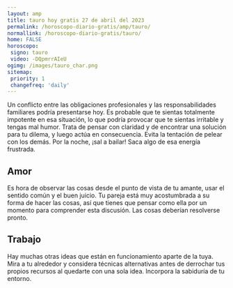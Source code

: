 ```yaml
---
layout: amp
title: tauro hoy gratis 27 de abril del 2023 
permalink: /horoscopo-diario-gratis/amp/tauro/
normallink: /horoscopo-diario-gratis/tauro/
home: FALSE
horoscopo:
 signo: tauro
 video: -DQpmrrAIeU
ogimg: /images/tauro_char.png
sitemap:
 priority: 1
 changefreq: 'daily'
---
```



Un conflicto entre las obligaciones profesionales y las responsabilidades familiares podría presentarse hoy. Es probable que te sientas totalmente impotente en esa situación, lo que podría provocar que te sientas irritable y tengas mal humor. Trata de pensar con claridad y de encontrar una solución para tu dilema, y luego actúa en consecuencia. Evita la tentación de pelear con los demás. Por la noche, ¡sal a bailar! Saca algo de esa energía frustrada.

## Amor

Es hora de observar las cosas desde el punto de vista de tu amante, usar el sentido común y el buen juicio. Tu pareja está muy acostumbrada a su forma de hacer las cosas, así que tienes que pensar como ella por un momento para comprender esta discusión. Las cosas deberían resolverse pronto.

## Trabajo

Hay muchas otras ideas que están en funcionamiento aparte de la tuya. Mira a tu alrededor y considera técnicas alternativas antes de derrochar tus propios recursos al quedarte con una sola idea. Incorpora la sabiduría de tu entorno.
